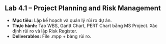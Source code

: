 ## Lab 4.1 – Project Planning and Risk Management
- **Mục tiêu:** Lập kế hoạch và quản lý rủi ro dự án.
- **Thực hành:** Tạo WBS, Gantt Chart, PERT Chart bằng MS Project. Xác định rủi ro và lập Risk Register.
- **Deliverables:** File .mpp + bảng rủi ro.
